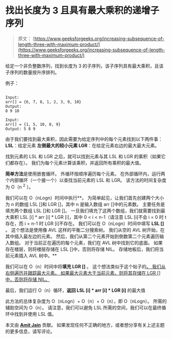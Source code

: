 # 找出长度为 3 且具有最大乘积的递增子序列

> 原文： [https://www.geeksforgeeks.org/increasing-subsequence-of-length-three-with-maximum-product/](https://www.geeksforgeeks.org/increasing-subsequence-of-length-three-with-maximum-product/)

给定一个非负整数序列，找到长度为 3 的子序列，该子序列具有最大乘积，且该子序列的数量按升序排列。

例子：

```

Input: 
arr[] = {6, 7, 8, 1, 2, 3, 9, 10} 
Output: 
8 9 10

Input: 
arr[] = {1, 5, 10, 8, 9}
Output: 5 8 9
```

由于我们要找到最大乘积，因此需要为给定序列中的每个元素找到以下两件事：
**LSL**：给定元素
**左侧最大的较小元素 LGR**：在给定元素右边的最大最大元素。

找到元素的 LSL 和 LGR 之后，就可以找到元素与其 LSL 和 LGR 的乘积（如果它们都存在）。 我们为每个元素计算该乘积，并返回所有乘积的最大值。

**简单方法**是使用嵌套循环。 外循环按顺序遍历每个元素。 在外部循环内，运行两个内部循环（一个接一个）以查找当前元素的 LSL 和 LGR。 该方法的时间复杂度为 O（n <sup>2</sup> ）。

我们可以在 O（nLogn）时间中执行**。 为简单起见，让我们首先创建两个大小为 n 的数组 LSL []和 LGR []，其中 n 是输入数组 arr []中的元素数。 主要任务是填充两个数组 LSL []和 LGR []。 一旦我们填充了这两个数组，我们就需要找到最大乘积 LSL [i] * arr [i] * LGR [i]，其中 0 < i < n-1（请注意 LSL [i]不会 i = 0 时 t 存在，而 i = n-1 时 LGR [i]不存在。 我们可以在 O（nLogn）时间中填写 **LSL []** 。 这个想法是使用像 AVL 这样的平衡二分搜索树。 我们从空的 AVL 树开始，在其中插入最左边的元素。 然后，我们从第二个元素开始到倒数第二个元素遍历输入数组。 对于当前正在遍历的每个元素，我们在 AVL 树中找到它的底面。 如果存在楼层，则将楼层存储在 LSL []中，否则将存储 NIL。 存储地板后，我们将当前元素插入 AVL 树中。**

我们可以在 O（n）时间中将**填充 LGR []** 。 这个想法类似于这个帖子的[。 我们从右侧遍历并跟踪最大元素。 如果最大元素大于当前元素，则将其存储在 LGR []中，否则将存储 NIL。](https://www.geeksforgeeks.org/replace-every-element-with-the-greatest-on-right-side/)

最后，我们运行 O（n）循环，**返回 LSL [i] * arr [i] * LGR [i]** 的最大值

此方法的总体复杂度为 O（nLogn）+ O（n）+ O（n），即 O（nLogn）。 所需的辅助空间为 O（n）。 请注意，我们可以避免 LSL 所需的空间，我们可以在最终循环中找到并使用 LSL 值。

本文由 [**Amit Jain**]( http://in.linkedin.com/in/amitjainju/) 贡献。 如果发现任何不正确的地方，或者想分享有关上述主题的更多信息，请写评论。

